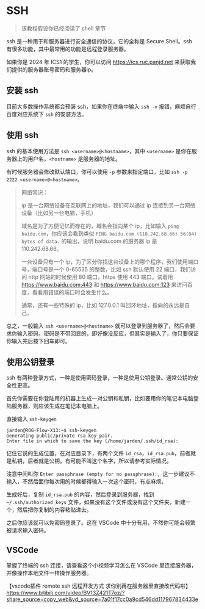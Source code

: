 # SSH

> 该教程假设你已经阅读了 shell 章节

ssh 是一种用于和服务器进行安全通信的协议，它的全称是 Secure Shell。ssh 有很多功能，其中最常用的功能是远程登录服务器。

如果你是 2024 年 ICS1 的学生，你可以访问 https://ics.ruc.panjd.net 来获取我们提供的服务器账号密码和服务器ip。

## 安装 ssh

目前大多数操作系统都会预装 ssh，如果你在终端中输入 `ssh -v` 报错，麻烦自行百度对应系统下 `ssh` 的安装方法。

## 使用 ssh

ssh 的基本使用方法是 `ssh <username>@<hostname>`，其中 `<username>` 是你在服务器上的用户名，`<hostname>` 是服务器的地址。

有时候服务器会修改默认端口，你可以使用 `-p` 参数来指定端口，比如 `ssh -p 2222 <username>@<hostname>`。

> 网络常识：
> 
> ip 是一台网络设备在互联网上的地址，我们可以通过 ip 连接到另一台网络设备（比如另一台电脑，手机）
>
> 域名是为了方便记忆而存在的，域名会指向某个 ip，比如输入 `ping baidu.com`，你应该会看到类似 `PING baidu.com (110.242.68.66) 56(84) bytes of data.` 的输出，说明 baidu.com 的服务器 ip 是 110.242.68.66。
>
> 一台设备只有一个 ip，为了区分你找这台设备上的哪个程序，我们使用端口号，端口号是一个 0-65535 的整数，比如 ssh 默认使用 22 端口，我们访问 http 网站的时候使用 80 端口，https 使用 443 端口。试着用 https://www.baidu.com:443 和 https://www.baidu.com:123 来访问百度，看看用错误的端口时会发生什么。
>
> 通常，还有一些特殊的 ip，比如 127.0.0.1 叫回环地址，指向的永远是自己。

总之，一般输入 `ssh <username>@<hostname>` 就可以登录到服务器了，然后会要求你输入密码，密码是不带回显的，即好像没反应，但其实是输入了，你只要保证你输入完后按下回车即可。

## 使用公钥登录

ssh 有两种登录方式，一种是使用密码登录，一种是使用公钥登录。通常公钥的安全性更高。

首先你需要在你登陆用的机器上生成一对公钥和私钥，比如要用你的笔记本电脑登陆服务器，则应该生成在笔记本电脑上。

直接输入 `ssh-keygen`

```shell
jarden@ROG-Flow-X13:~$ ssh-keygen
Generating public/private rsa key pair.
Enter file in which to save the key (/home/jarden/.ssh/id_rsa):
```

记住它说的生成位置，在对应目录下，有两个文件 `id_rsa`，`id_rsa.pub`，前者就是私钥，后者就是公钥。有可能不叫这个名字，所以请参考实际情况。

注意中间叫你 `Enter passphrase (empty for no passphrase):`，这一步建议不输入，不然后面你每次用的时候都得输入一次这个密码，有点麻烦。

生成好后，复制 `id_rsa.pub` 的内容，然后登录到服务器，找到 `~/.ssh/authorized_keys` 文件，如果没有这个文件或没有这个文件夹，新建一个，然后把你复制的内容粘贴进去。

之后你应该就可以免密码登录了。这在 VSCode 中十分有用，不然你可能会频繁被请求输入密码。

## VSCode

掌握了终端的 ssh 连接，请查看这个小视频学习怎么在 VSCode 里连接服务器，并像操作本地文件一样操作服务器。

【vscode插件 remote ssh 远程开发方式 求你别再在服务器里直接改代码啦】 https://www.bilibili.com/video/BV13Z421T7oz/?share_source=copy_web&vd_source=7a01f17cc0a9cd546dd117967834433e